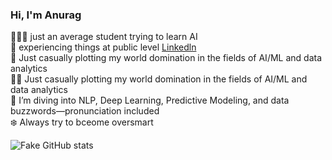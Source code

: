 ### Hi, I'm Anurag 

🧑🏻‍💻 just an average student trying to learn AI <br/>
🌱 experiencing things at public level [Linkedln](https://www.linkedin.com/in/anurag-roy-has-cutome-url/) <br/>
👯 Just casually plotting my world domination in the fields of AI/ML and data analytics <br/>
🛌🏾 Just casually plotting my world domination in the fields of AI/ML and data analytics <br/>
🌻 I’m diving into NLP, Deep Learning, Predictive Modeling, and data buzzwords—pronunciation included <br/>
❄️ Always try to bceome oversmart <br/>

![Fake GitHub stats](https://github-readme-stats.vercel.app/api?username=fake&show_icons=true&theme=radical)
